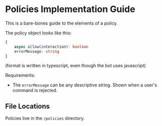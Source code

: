 # Policies Implementation Guide

This is a bare-bones guide to the elements of a policy.

The policy object looks like this:

```ts
{
    async allow(interaction): boolean
    errorMessage: string
}
```

(format is written in typescript, even though the bot uses javascript)

Requirements:

* The `errorMessage` can be any descriptive string. Shown when a user's command is rejected.

## File Locations

Policies live in the `/policies` directory.
